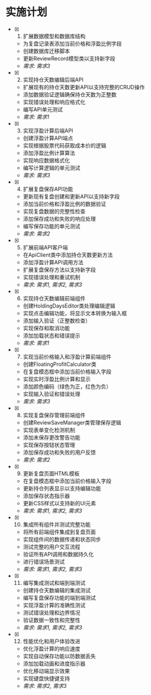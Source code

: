 # 实施计划

- [x] 1. 扩展数据模型和数据库结构
  - 为复盘记录表添加当前价格和浮盈比例字段
  - 创建数据库迁移脚本
  - 更新ReviewRecord模型类以支持新字段
  - _需求: 需求3_

- [x] 2. 实现持仓天数编辑后端API
  - 扩展现有的持仓天数更新API以支持完整的CRUD操作
  - 添加数据验证逻辑确保持仓天数为正整数
  - 实现错误处理和响应格式化
  - 编写API单元测试
  - _需求: 需求1_

- [x] 3. 实现浮盈计算后端API
  - 创建浮盈计算API端点
  - 实现根据股票代码获取成本价的逻辑
  - 添加浮盈比例计算算法
  - 实现响应数据格式化
  - 编写计算逻辑的单元测试
  - _需求: 需求3_

- [x] 4. 扩展复盘保存API功能
  - 更新现有复盘创建和更新API以支持新字段
  - 添加当前价格和浮盈比例的数据验证
  - 实现复盘数据的完整性检查
  - 添加保存成功和失败的响应处理
  - 编写保存功能的单元测试
  - _需求: 需求2_

- [x] 5. 扩展前端API客户端
  - 在ApiClient类中添加持仓天数更新方法
  - 添加浮盈计算API调用方法
  - 扩展复盘保存方法以支持新字段
  - 实现错误处理和重试机制
  - _需求: 需求1, 需求2, 需求3_

- [x] 6. 实现持仓天数编辑前端组件
  - 创建HoldingDaysEditor类处理编辑逻辑
  - 实现点击编辑功能，将显示文本转换为输入框
  - 添加输入验证（正整数检查）
  - 实现保存和取消功能
  - 添加加载状态和错误提示
  - _需求: 需求1_

- [x] 7. 实现当前价格输入和浮盈计算前端组件
  - 创建FloatingProfitCalculator类
  - 在复盘模态框中添加当前价格输入字段
  - 实现实时浮盈比例计算和显示
  - 添加颜色编码（绿色为正，红色为负）
  - 实现输入验证和错误处理
  - _需求: 需求3_

- [x] 8. 实现复盘保存管理前端组件
  - 创建ReviewSaveManager类管理保存逻辑
  - 实现表单变化检测机制
  - 添加未保存更改警告功能
  - 实现保存按钮状态管理
  - 添加保存成功和失败的用户反馈
  - _需求: 需求2_

- [x] 9. 更新复盘页面HTML模板
  - 在复盘模态框中添加当前价格输入字段
  - 更新持仓列表显示以支持编辑功能
  - 添加保存状态指示器
  - 更新CSS样式以支持新的UI元素
  - _需求: 需求1, 需求2, 需求3_

- [x] 10. 集成所有组件并测试完整功能
  - 将所有前端组件集成到复盘页面
  - 实现组件间的数据传递和状态同步
  - 测试完整的用户交互流程
  - 验证所有API调用和数据持久化
  - 进行错误场景测试
  - _需求: 需求1, 需求2, 需求3_

- [x] 11. 编写集成测试和端到端测试
  - 创建持仓天数编辑的集成测试
  - 编写复盘保存功能的端到端测试
  - 实现浮盈计算的准确性测试
  - 测试错误处理和边界情况
  - 验证数据一致性和完整性
  - _需求: 需求1, 需求2, 需求3_

- [x] 12. 性能优化和用户体验改进
  - 优化浮盈计算的响应速度
  - 实现自动保存功能以防数据丢失
  - 添加加载动画和进度指示器
  - 优化移动端显示效果
  - 实现键盘快捷键支持
  - _需求: 需求2, 需求3_